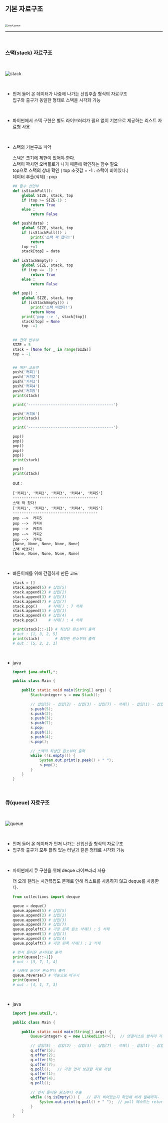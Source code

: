 ## 기본 자료구조

<br/>

<img src="https://images.velog.io/images/lhb7021/post/e8e1f02b-a506-4854-8f0c-3fe49c64dcbe/stack_queue.png" alt="stack,queue" style="zoom: 50%;" />

<br/>

---

<br/>

### 스택(stack) 자료구조

<br/>

![stack](https://hetalrachhhome.files.wordpress.com/2019/12/stack.png)

<br/>

- 먼저 들어 온 데이터가 나중에 나가는 선입후출 형식의 자료구조  
  입구와 출구가 동일한 형태로 스택을 시각화 가능

<br/>

- 파이썬에서 스택 구현은 별도 라이브러리가 필요 없이 기본으로 제공하는 리스트 자료형 사용


<br/>

- 스택의 기본구조 파악  

  스택은 크기에 제한이 있어야 한다.  
  스택이 꽉차면 오버플로가 나기 때문에 확인하는 함수 필요  
  top으로 스택의 상태 확인 ( top 초깃값 = -1  : 스택이 비어있다.)  
  데이터 추출(삭제) : pop
  ```python
  ## 함수 선언부
  def isStackFull():
      global SIZE, stack, top
      if (top >= SIZE-1) :
          return True
      else :
          return False

  def push(data) :
      global SIZE, stack, top
      if (isStackFull()) :
          print('스택 꽉 찼다!')
          return
      top +=1
      stack[top] = data
      
  def isStackEmpty() :
      global SIZE, stack, top
      if (top == -1) :
          return True
      else :
          return False
      
  def pop() :
      global SIZE, stack, top
      if (isStackEmpty()) :
          print('스택 비었다!')
          return None
      print('pop --> ', stack[top])
      stack[top] = None
      top -=1
      
      
  ## 전역 변수부
  SIZE = 5
  stack = [None for _ in range(SIZE)]
  top = -1


  ## 메인 코드부
  push('커피1')
  push('커피2')
  push('커피3')
  push('커피4')
  push('커피5')
  print(stack)

  print('--------------------------------------')

  push('커피6')
  print(stack)

  print('--------------------------------------')

  pop()
  pop()
  pop()
  pop()
  pop()
  print(stack)

  pop()
  print(stack)
  ```
  out : 
  ```
  ['커피1', '커피2', '커피3', '커피4', '커피5']
  --------------------------------------
  스택 꽉 찼다!
  ['커피1', '커피2', '커피3', '커피4', '커피5']
  --------------------------------------
  pop -->  커피5
  pop -->  커피4
  pop -->  커피3
  pop -->  커피2
  pop -->  커피1
  [None, None, None, None, None]
  스택 비었다!
  [None, None, None, None, None]
  ```

  <br/>

- 빠른이해를 위해 간결하게 만든 코드
  ```python
  stack = []
  stack.append(5) # 삽입(5)
  stack.append(2) # 삽입(2)
  stack.append(3) # 삽입(3)
  stack.append(7) # 삽입(7)
  stack.pop()     # 삭제() : 7 삭제
  stack.append(1) # 삽입(1)
  stack.append(4) # 삽입(4)
  stack.pop()     # 삭제() : 4 삭제
  
  print(stack[::-1]) # 최상단 원소부터 출력
  # out : [1, 3, 2, 5]
  print(stack)       # 최하단 원소부터 출력
  # out : [5, 2, 3, 1]
  ```

  <br/>

- java

  ```java
  import java.utuil,*;
  
  public class Main {
      
      public static void main(String[] args) {
          Stack<integer> s = new Stack();
          
          // 삽입(5) - 삽입(2) - 삽입(3) - 삽입(7) - 삭제() - 삽입(1) - 삽입(4) - 삭제()
          s.push(5);
          s.push(2);
          s.push(3);
          s.push(7);
          s.pop;
          s.push(1);
          s.push(4);
          s.pop();
          
          // 스택의 최상단 원소부터 출력
          while (!s.empty()) {
              System.out.print(s.peek() + " ");
              s.pop();
          }
      }
  }
  ```




<br/>



### 큐(queue) 자료구조

<br/>

![queue](https://media.vlpt.us/images/dorazi/post/a4cace31-1ec0-4371-b3db-e2177f899ce5/queue-implementation.png)

<br/>

- 먼저 들어 온 데이터가 먼저 나가는 선입선출 형식의 자료구조
- 입구와 출구가 모두 뜷려 있는 터널과 같은 형태로 시각화 가능

<br/>

- 파이썬에서 큐 구현을 위해  deque 라이브러리 사용

  더 오래 걸리는 시간복잡도 문제로 인해 리스트를 사용하지 않고 deque를 사용한다.

  ```python
  from collections import decque
  
  queue = deque()
  queue.append(5) # 삽입(5)
  queue.append(2) # 삽입(2)
  queue.append(3) # 삽입(3)
  queue.append(7) # 삽입(7)
  queue.popleft() # 가장 왼쪽 원소 삭제() : 5 삭제
  queue.append(1) # 삽입(1)
  queue.append(4) # 삽입(4)
  queue.popleft() # 가장 왼쪽 삭제() : 2 삭제
  
  # 먼저 들어온 순서대로 출력
  print(queue[::-1]) 
  # out : [3, 7, 1, 4]
  
  # 나중에 들어온 원소부터 출력
  queue.reverse() # 역순으로 바꾸기
  print(queue)       
  # out : [4, 1, 7, 3]
  ```

  <br/>

- java

  ```java
  import java.utuil,*;
  
  public class Main {
      
      public static void main(String[] args) {
          Queue<integer> q = new LinkedList<>();  // 연결리스트 방식이 가장 기본
          
          // 삽입(5) - 삽입(2) - 삽입(3) - 삽입(7) - 삭제() - 삽입(1) - 삽입(4) - 삭제()
          q.offer(5);
          q.offer(2);
          q.offer(3);
          q.offer(7);
          q.poll();   // 가장 먼저 보관한 자료 꺼냄
          q.offer(1);
          q.offer(4);
          q.poll();
          
          // 먼저 들어온 원소부터 추출
          while (!q.isEmpty()) {   // 큐가 비어있는지 확인해 비게 될때까지~
              System.out.print(q.poll() + " ");  // poll 메소드는 return도 수행      
          }
      }
  }
  ```






